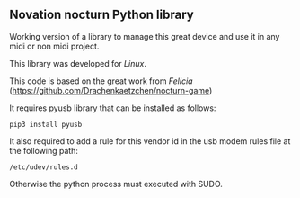 ## Novation nocturn Python library

Working version of a library to manage this great device and use it in any midi or non midi project.

This library was developed for *Linux*.

This code is based on the great work from *Felicia* (<https://github.com/Drachenkaetzchen/nocturn-game>)

It requires pyusb library that can be installed as follows:

    pip3 install pyusb

It also required to add a rule for this vendor id
in the usb modem rules file at the following path:

    /etc/udev/rules.d

Otherwise the python process must executed with SUDO.
